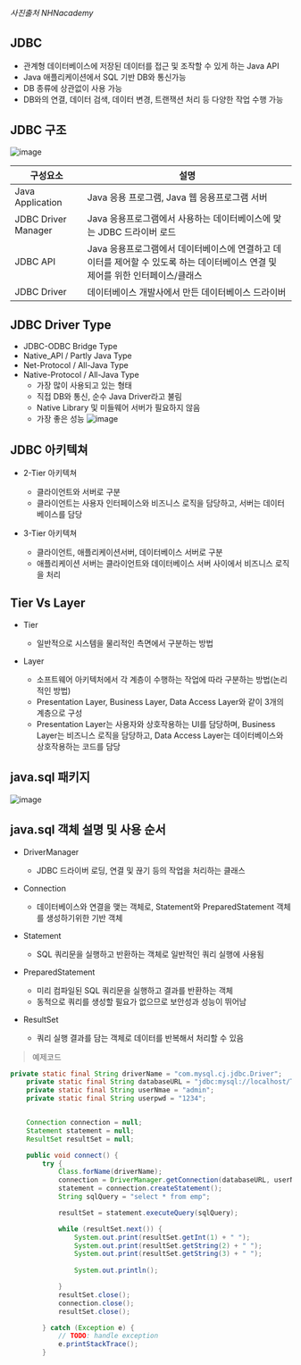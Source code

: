 ###### 사진출처 NHNacademy

## JDBC
+ 관계형 데이터베이스에 저장된 데이터를 접근 및 조작할 수 있게 하는 Java API
+ Java 애플리케이션에서 SQL 기반 DB와 통신가능
+ DB 종류에 상관없이 사용 가능
+ DB와의 연결, 데이터 검색, 데이터 변경, 트랜잭션 처리 등 다양한 작업 수행 가능

## JDBC 구조
![image](https://user-images.githubusercontent.com/94053008/235392787-790af12d-19ee-4a61-8304-5805c4e4372c.png)


| 구성요소 | 설명 |
| ---- | --- |
| Java Application | Java 응용 프로그램, Java 웹 응용프로그램 서버|
| JDBC Driver Manager | Java 응용프로그램에서 사용하는 데이터베이스에 맞는 JDBC 드라이버 로드 |
| JDBC API | Java 응용프로그램에서 데이터베이스에 연결하고 데이터를 제어할 수 있도록 하는 데이터베이스 연결 및 제어를 위한 인터페이스/클래스|
| JDBC Driver| 데이터베이스 개발사에서 만든 데이터베이스 드라이버|

## JDBC Driver Type
+ JDBC-ODBC Bridge Type
+ Native_API / Partly Java Type
+ Net-Protocol / All-Java Type
+ Native-Protocol / All-Java Type
  - 가장 많이 사용되고 있는 형태
  - 직접 DB와 통신, 순수 Java Driver라고 불림
  - Native Library 및 미들웨어 서버가 필요하지 않음
  - 가장 좋은 성능
![image](https://user-images.githubusercontent.com/94053008/235394380-850fc28c-aa59-41eb-9015-1ac5f747d01f.png)




## JDBC 아키텍쳐
+ 2-Tier 아키텍쳐
  - 클라이언트와 서버로 구분
  - 클라이언트는 사용자 인터페이스와 비즈니스 로직을 담당하고, 서버는 데이터베이스를 담당
  
+ 3-Tier 아키텍쳐
  - 클라이언트, 애플리케이션서버, 데이터베이스 서버로 구분
  - 애플리케이션 서버는 클라이언트와 데이터베이스 서버 사이에서 비즈니스 로직을 처리

## Tier Vs Layer
+ Tier
  - 일반적으로 시스템을 물리적인 측면에서 구분하는 방법

+ Layer
  - 소프트웨어 아키텍처에서 각 계층이 수행하는 작업에 따라 구분하는 방법(논리적인 방법)
  - Presentation Layer, Business Layer, Data Access Layer와 같이 3개의 계층으로 구성
  - Presentation Layer는 사용자와 상호작용하는 UI를 담당하며, Business Layer는 비즈니스 로직을 담당하고, Data Access Layer는 데이터베이스와 상호작용하는 코드를 담당
 
 
 ## java.sql 패키지
![image](https://user-images.githubusercontent.com/94053008/235394665-4d79054f-ecaa-46f3-b9f6-5b9c18e714d7.png)

## java.sql 객체 설명 및 사용 순서

+ DriverManager
  - JDBC 드라이버 로딩, 연결 및 끊기 등의 작업을 처리하는 클래스
 
+ Connection
   - 데이터베이스와 연결을 맺는 객체로, Statement와 PreparedStatement 객체를 생성하기위한 기반 객체

+ Statement
  - SQL 쿼리문을 실행하고 반환하는 객체로 일반적인 쿼리 실행에 사용됨

+ PreparedStatement
  - 미리 컴파일된 SQL 쿼리문을 실행하고 결과를 반환하는 객체
  - 동적으로 쿼리를 생성할 필요가 없으므로 보안성과 성능이 뛰어남

+ ResultSet
  - 쿼리 실행 결과를 담는 객체로 데이터를 반복해서 처리할 수 있음

> 예제코드
```java
private static final String driverName = "com.mysql.cj.jdbc.Driver";
    private static final String databaseURL = "jdbc:mysql://localhost/TEST";
    private static final String userNmae = "admin";
    private static final String userpwd = "1234";


    Connection connection = null;
    Statement statement = null;
    ResultSet resultSet = null;

    public void connect() {
        try {
            Class.forName(driverName);
            connection = DriverManager.getConnection(databaseURL, userNmae, userpwd);
            statement = connection.createStatement();
            String sqlQuery = "select * from emp";

            resultSet = statement.executeQuery(sqlQuery);

            while (resultSet.next()) {
                System.out.print(resultSet.getInt(1) + " ");
                System.out.print(resultSet.getString(2) + " ");
                System.out.print(resultSet.getString(3) + " ");
             
                System.out.println();

            }
            resultSet.close();
            connection.close();
            resultSet.close();

        } catch (Exception e) {
            // TODO: handle exception
            e.printStackTrace();
        }

```







